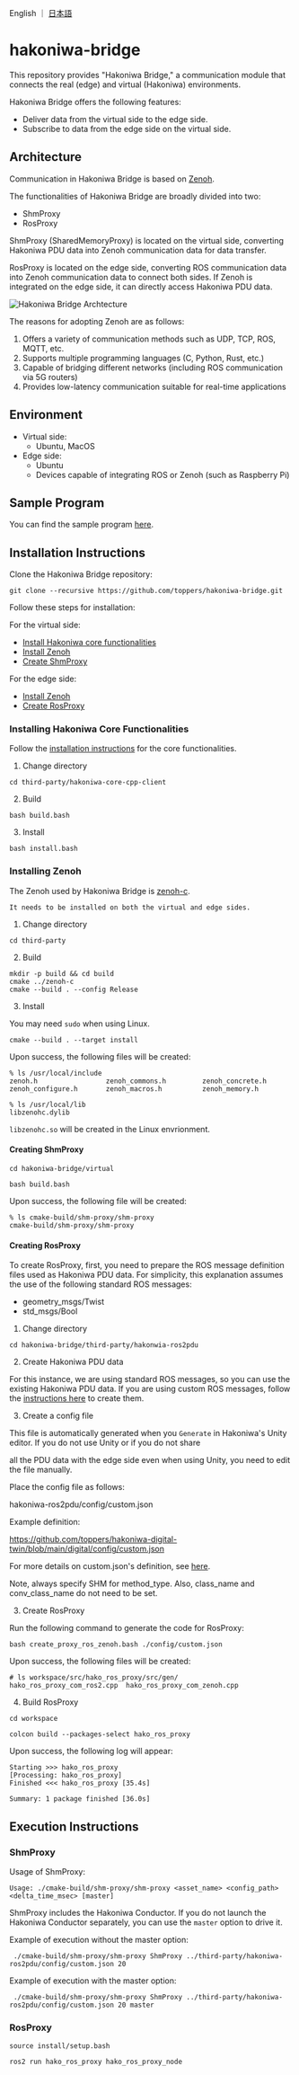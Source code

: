 English ｜ [日本語](README-ja.md)

# hakoniwa-bridge

This repository provides "Hakoniwa Bridge," a communication module that connects the real (edge) and virtual (Hakoniwa) environments.

Hakoniwa Bridge offers the following features:

- Deliver data from the virtual side to the edge side.
- Subscribe to data from the edge side on the virtual side.

## Architecture

Communication in Hakoniwa Bridge is based on [Zenoh](https://zenoh.io/).

The functionalities of Hakoniwa Bridge are broadly divided into two:

- ShmProxy
- RosProxy

ShmProxy (SharedMemoryProxy) is located on the virtual side, converting Hakoniwa PDU data into Zenoh communication data for data transfer.

RosProxy is located on the edge side, converting ROS communication data into Zenoh communication data to connect both sides. If Zenoh is integrated on the edge side, it can directly access Hakoniwa PDU data.

![Hakoniwa Bridge Archtecture](images/archtecture.png)

The reasons for adopting Zenoh are as follows:

1. Offers a variety of communication methods such as UDP, TCP, ROS, MQTT, etc.
2. Supports multiple programming languages (C, Python, Rust, etc.)
3. Capable of bridging different networks (including ROS communication via 5G routers)
4. Provides low-latency communication suitable for real-time applications

## Environment

- Virtual side:
  - Ubuntu, MacOS
- Edge side:
  - Ubuntu
  - Devices capable of integrating ROS or Zenoh (such as Raspberry Pi)

## Sample Program

You can find the sample program [here](https://github.com/toppers/hakoniwa-bridge/tree/main/examples).

## Installation Instructions

Clone the Hakoniwa Bridge repository:

```
git clone --recursive https://github.com/toppers/hakoniwa-bridge.git
```

Follow these steps for installation:

For the virtual side:
- [Install Hakoniwa core functionalities](#installing-hakoniwa-core-functionalities)
- [Install Zenoh](#installing-zenoh)
- [Create ShmProxy](#creating-shmproxy)

For the edge side:
- [Install Zenoh](#installing-zenoh)
- [Create RosProxy](#creating-rosproxy)

### Installing Hakoniwa Core Functionalities

Follow the [installation instructions](https://github.com/toppers/hakoniwa-core-cpp-client?tab=readme-ov-file#installation-instructions) for the core functionalities.

1. Change directory

```
cd third-party/hakoniwa-core-cpp-client
```

2. Build

```
bash build.bash
```

3. Install

```
bash install.bash
```

### Installing Zenoh

The Zenoh used by Hakoniwa Bridge is [zenoh-c](https://github.com/eclipse-zenoh/zenoh-c).

`It needs to be installed on both the virtual and edge sides.`

1. Change directory

```
cd third-party 
```

2. Build

```
mkdir -p build && cd build 
cmake ../zenoh-c
cmake --build . --config Release
```

3. Install

You may need `sudo` when using Linux.

```
cmake --build . --target install
```

Upon success, the following files will be created:

```
% ls /usr/local/include
zenoh.h                 zenoh_commons.h         zenoh_concrete.h        zenoh_configure.h       zenoh_macros.h          zenoh_memory.h
```

```
% ls /usr/local/lib
libzenohc.dylib
```

`libzenohc.so` will be created in the Linux envrionment.

#### Creating ShmProxy

```
cd hakoniwa-bridge/virtual
```

```
bash build.bash
```

Upon success, the following file will be created:

```
% ls cmake-build/shm-proxy/shm-proxy 
cmake-build/shm-proxy/shm-proxy
```
#### Creating RosProxy

To create RosProxy, first, you need to prepare the ROS message definition files used as Hakoniwa PDU data. For simplicity, this explanation assumes the use of the following standard ROS messages:

- geometry_msgs/Twist
- std_msgs/Bool

1. Change directory

```
cd hakoniwa-bridge/third-party/hakonwia-ros2pdu
```

2. Create Hakoniwa PDU data

For this instance, we are using standard ROS messages, so you can use the existing Hakoniwa PDU data. If you are using custom ROS messages, follow the [instructions here](https://github.com/toppers/hakoniwa-ros2pdu/tree/4c658f62b8aac986f9d6571853407d892e01b5cc?tab=readme-ov-file#preparation) to create them.


3. Create a config file

This file is automatically generated when you `Generate` in Hakoniwa's Unity editor. If you do not use Unity or if you do not share

 all the PDU data with the edge side even when using Unity, you need to edit the file manually.

Place the config file as follows:

hakoniwa-ros2pdu/config/custom.json


Example definition:

https://github.com/toppers/hakoniwa-digital-twin/blob/main/digital/config/custom.json


For more details on custom.json's definition, see [here](https://github.com/toppers/hakoniwa-core-cpp-client?tab=readme-ov-file#hakoniwa-asset-config).


Note, always specify SHM for method_type.
Also, class_name and conv_class_name do not need to be set.


3. Create RosProxy

Run the following command to generate the code for RosProxy:

```
bash create_proxy_ros_zenoh.bash ./config/custom.json 
```

Upon success, the following files will be created:

```
# ls workspace/src/hako_ros_proxy/src/gen/
hako_ros_proxy_com_ros2.cpp  hako_ros_proxy_com_zenoh.cpp
```

4. Build RosProxy

```
cd workspace
```

```
colcon build --packages-select hako_ros_proxy
```

Upon success, the following log will appear:

```
Starting >>> hako_ros_proxy
[Processing: hako_ros_proxy]                             
Finished <<< hako_ros_proxy [35.4s]                       

Summary: 1 package finished [36.0s]
```

## Execution Instructions

### ShmProxy

Usage of ShmProxy:

```
Usage: ./cmake-build/shm-proxy/shm-proxy <asset_name> <config_path> <delta_time_msec> [master]
```

ShmProxy includes the Hakoniwa Conductor. If you do not launch the Hakoniwa Conductor separately, you can use the `master` option to drive it.

Example of execution without the master option:

```
 ./cmake-build/shm-proxy/shm-proxy ShmProxy ../third-party/hakoniwa-ros2pdu/config/custom.json 20
```

Example of execution with the master option:

```
 ./cmake-build/shm-proxy/shm-proxy ShmProxy ../third-party/hakoniwa-ros2pdu/config/custom.json 20 master
```

### RosProxy

```
source install/setup.bash 
```

```
ros2 run hako_ros_proxy hako_ros_proxy_node 
```